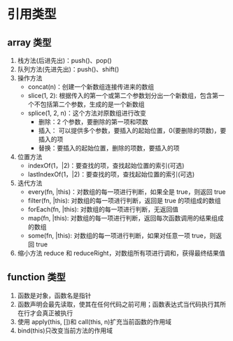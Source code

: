# 引用类型

## array 类型

1. 栈方法(后进先出)：push()、pop()
2. 队列方法(先进先出)：push()、shift()
3. 操作方法
   * concat(n)：创建一个新数组连接传进来的数组
   * slice(1, 2): 根据传入的第一个或第二个参数划分出一个新数组，包含第一个不包括第二个参数，生成的是一个新数组
   * splice(1, 2, n)：这个方法对原数组进行改变
     * 删除：2 个参数，要删除的第一项和项数
     * 插入： 可以提供多个参数，要插入的起始位置，0(要删除的项数)，要插入的项
     * 替换：要插入的起始位置，删除的项数，要插入的项
4. 位置方法
   * indexOf(1，|2)：要查找的项，查找起始位置的索引(可选)
   * lastIndexOf(1，|2)：要查找的项，查找起始位置的索引(可选)
5. 迭代方法
   * every(fn, |this)：对数组的每一项进行判断，如果全是 true，则返回 true
   * filter(fn, |this): 对数组的每一项进行判断，返回是 true 的项组成的数组
   * forEach(fn, |this): 对数组的每一项进行判断，无返回值
   * map(fn, |this): 对数组的每一项进行判断，返回每次函数调用的结果组成的数组
   * some(fn, |this): 对数组的每一项进行判断，如果对任意一项 true，则返回 true
6. 缩小方法
   reduce 和 reduceRight，对数组所有项进行调和，获得最终结果值

## function 类型

1. 函数是对象，函数名是指针
2. 函数声明会最先读取，使其在任何代码之前可用；函数表达式当代码执行其所在行才会真正被执行
3. 使用 apply(this, [])和 call(this, n)扩充当前函数的作用域
4. bind(this)只改变当前方法的作用域
